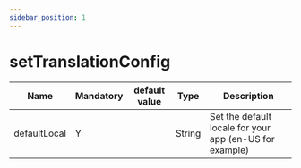 ```yaml
---
sidebar_position: 1
---
```


# setTranslationConfig

| Name         | Mandatory | default value | Type   | Description                                             |
|--------------|-----------|---------------|--------|---------------------------------------------------------|
| defaultLocal | Y         |               | String | Set the default locale for your app (en-US for example) |
